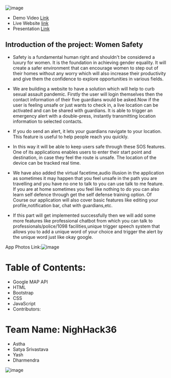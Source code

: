   ![image](https://user-images.githubusercontent.com/78973509/114281861-737b5d00-9a5e-11eb-96ba-42bebbe0b3e1.png) 
  
* Demo Video [Link](https://youtu.be/SXnz1QGLXG8)
* Live Website [link](https://nighthack36.github.io/Rakshak/)
* Presentation [Link](https://drive.google.com/file/d/1VYw9GZCICA5GhzlSiX6PNzCICvWlQY-a/view?usp=sharing)


## Introduction of the project: Women Safety

* Safety is a fundamental human right and shouldn't be considered a luxury for women. It is the foundation in achieving gender equality. It will create a safer environment that can encourage women to step out of their homes without any worry which will also increase their productivity and give them the confidence to explore opportunities in various fields.

* We are building a website to have a solution which will help to curb sexual assault pandemic. Firstly the user will login themselves then the contact information of their five guardians would be asked.Now if the user is feeling unsafe or just wants to check in, a live location can be activated and can be shared with guardians. It is able to trigger an emergency alert with a double-press, instantly transmitting location information to selected contacts.
*  If you do send an alert, it lets your guardians navigate to your location. This feature is useful to help people reach you quickly. 
*  In this way it will be able to keep users safe through these SOS features. One of its applications enables users to enter their start point and destination, in case they feel the route is unsafe. The location of the device can be tracked real time.
*  We have also added the virtual facetime,audio illusion in the application as sometimes it may happen that you feel unsafe in the path you are travelling and you have no one to talk to you can use talk to me feature. If you are at home sometimes you feel like nothing to do you can also learn self defence through get the self defense training option. Of Course our application will also cover basic features like editing your profile,notification bar, chat with guardians,etc.
*   If this part will get implemented successfully then we will add some more features like professional chatbot from which you can talk to professionals/police/1098 facilities,unique trigger speech system that allows you to add a unique word of your choice and trigger the alert by the unique word just like okay google.


App Photos Link:![image](https://user-images.githubusercontent.com/78973509/114292548-d72c7700-9aac-11eb-9ba9-025fb9ee7e0b.png)

# Table of Contents:
* Google MAP API
* HTML
* Bootstrap
* CSS
* JavaScript
* Contributors:


# Team Name: NighHack36

* Astha 
* Satya Srivastava
* Yash
* Dharmendra










![image](https://user-images.githubusercontent.com/78973509/114281861-737b5d00-9a5e-11eb-96ba-42bebbe0b3e1.png)
